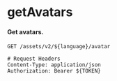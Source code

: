 getAvatars
===========

#### Get avatars.

```http
GET /assets/v2/${language}/avatar

# Request Headers
Content-Type: application/json
Authorization: Bearer ${TOKEN}
```